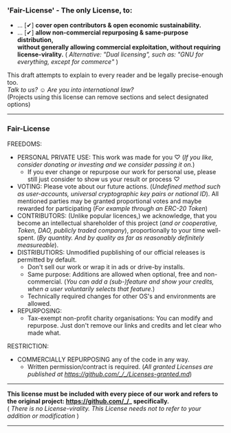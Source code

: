 ### 'Fair-License' - The only License, to:
- ... [✔] **cover open contributors & open economic sustainability.**
- ... [✔] **allow non-commercial repurposing & same-purpose distribution, <br> without generally allowing commercial exploitation, without requiring license-virality.**  ( <i> Alternative: "Dual licensing", such as: "GNU for everything, except for commerce" </i> ) 

This draft attempts to explain to every reader and be legally precise-enough too. <br>   _Talk to us? ☺ Are you into international law?_   
(Projects using this license can remove sections and select designated options)

----

### Fair-License
FREEDOMS: 
  - PERSONAL PRIVATE USE: This work was made for you ♡ (_If you like, consider donating or investing and we consider passing it on._)
    - If you ever change or repurpose our work for personal use, please still just consider to show us your result or process ♡
  - VOTING: Please vote about our future actions. (_Undefined method such as user-accounts, universal cryptographic key pairs or national ID_). All mentioned parties may be granted proportional votes and maybe rewarded for participating (_For example through an ERC-20 Token_)
  - CONTRIBUTORS: (Unlike popular licences,) we acknowledge, that you become an intellectual shareholder of this project (_and or cooperative, Token, DAO, publicly traded company_),  proportionally to your time well-spent. (_By quantity. And by quality as far as reasonably definitely measureable_).
  - DISTRIBUTIORS: Unmodified pupblishing of our official releases is permitted by default.  
    - Don't sell our work or wrap it in ads or drive-by installs.
    - Same purpose: Additions are allowed when optional, free and non-commercial. (_You can add a (sub-)feature and show your credits, when a user voluntarily selects that feature._)   
    - Technically required changes for other OS's and environments are allowed.      
  - REPURPOSING:  
    - Tax-exempt non-profit charity organisations: You can modify and repurpose. Just don't remove our links and credits and let clear who made what.

RESTRICTION: 
  - COMMERCIALLY REPURPOSING any of the code in any way.
    - Written permission/contract is required. (_All granted Licenses are published at https://github.com/_/_/Licenses-granted.md_)

-----

**This license must be included with every piece of our work and refers to the original project: https://github.com/_/_ specifically.**  
( _There is no License-virality. This License needs not to refer to your addition or modification_ ) 

----





